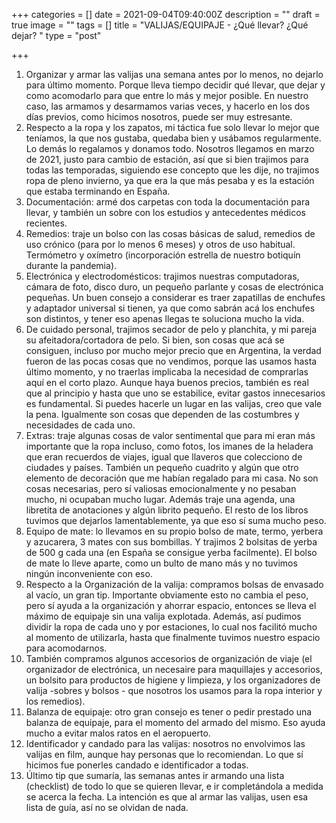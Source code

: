 +++
categories = []
date = 2021-09-04T09:40:00Z
description = ""
draft = true
image = ""
tags = []
title = "VALIJAS/EQUIPAJE - ¿Qué llevar? ¿Qué dejar? "
type = "post"

+++
 1. Organizar y armar las valijas una semana antes por lo menos, no dejarlo para último momento. Porque lleva tiempo decidir qué llevar, que dejar y como acomodarlo para que entre lo más y mejor posible. En nuestro caso, las armamos y desarmamos varias veces, y hacerlo en los dos días previos, como hicimos nosotros, puede ser muy estresante.
 2. Respecto a la ropa y los zapatos, mi táctica fue solo llevar lo mejor que teníamos, la que nos gustaba, quedaba bien y usábamos regularmente. Lo demás lo regalamos y donamos todo. Nosotros llegamos en marzo de 2021, justo para cambio de estación, así que si bien trajimos para todas las temporadas, siguiendo ese concepto que les dije, no trajimos ropa de pleno invierno, ya que era la que más pesaba y es la estación que estaba terminando en España.
 3. Documentación: armé dos carpetas con toda la documentación para llevar, y también un sobre con los estudios y antecedentes médicos recientes.
 4. Remedios: traje un bolso con las cosas básicas de salud, remedios de uso crónico (para por lo menos 6 meses) y otros de uso habitual. Termómetro y oxímetro (incorporación estrella de nuestro botiquín durante la pandemia).
 5. Electrónica y electrodomésticos: trajimos nuestras computadoras, cámara de foto, disco duro, un pequeño parlante y cosas de electrónica pequeñas. Un buen consejo a considerar es traer zapatillas de enchufes y adaptador universal si tienen, ya que como sabrán acá los enchufes son distintos, y tener eso apenas llegas te soluciona mucho la vida.
 6. De cuidado personal, trajimos secador de pelo y planchita, y mi pareja su afeitadora/cortadora de pelo. Si bien, son cosas que acá se consiguen, incluso por mucho mejor precio que en Argentina, la verdad fueron de las pocas cosas que no vendimos, porque las usamos hasta último momento, y no traerlas implicaba la necesidad de comprarlas aquí en el corto plazo. Aunque haya buenos precios, también es real que al principio y hasta que uno se estabilice, evitar gastos innecesarios es fundamental. Si puedes hacerle un lugar en las valijas, creo que vale la pena. Igualmente son cosas que dependen de las costumbres y necesidades de cada uno.
 7. Extras: traje algunas cosas de valor sentimental que para mi eran más importante que la ropa incluso, como fotos, los imanes de la heladera que eran recuerdos de viajes, igual que llaveros que colecciono de ciudades y países. También un pequeño cuadrito y algún que otro elemento de decoración que me habían regalado para mi casa. No son cosas necesarias, pero sí valiosas emocionalmente y no pesaban mucho, ni ocupaban mucho lugar. Además traje una agenda, una libretita de anotaciones y algún librito pequeño. El resto de los libros tuvimos que dejarlos lamentablemente, ya que eso sí suma mucho peso.
 8. Equipo de mate: lo llevamos en su propio bolso de mate, termo, yerbera y azucarera, 3 mates con sus bombillas. Y trajimos 2 bolsitas de yerba de 500 g cada una (en España se consigue yerba facilmente). El bolso de mate lo lleve aparte, como un bulto de mano más y no tuvimos ningún inconveniente con eso.
 9. Respecto a la Organización de la valija: compramos bolsas de envasado al vacío, un gran tip. Importante obviamente esto no cambia el peso, pero sí ayuda a la organización y ahorrar espacio, entonces se lleva el máximo de equipaje sin una valija explotada. Además, así pudimos dividir la ropa de cada uno y por estaciones, lo cual nos facilitó mucho al momento de utilizarla, hasta que finalmente tuvimos nuestro espacio para acomodarnos.
10. También compramos algunos accesorios de organización de viaje (el organizador de electrónica, un necesaire para maquillajes y accesorios, un bolsito para productos de higiene y limpieza, y los organizadores de valija -sobres y bolsos - que nosotros los usamos para la ropa interior y los remedios).
11. Balanza de equipaje: otro gran consejo es tener o pedir prestado una balanza de equipaje, para el momento del armado del mismo. Eso ayuda mucho a evitar malos ratos en el aeropuerto.
12. Identificador y candado para las valijas: nosotros no envolvimos las valijas en film, aunque hay personas que lo recomiendan. Lo que sí hicimos fue ponerles candado e identificador a todas.
13. Último tip que sumaría, las semanas antes ir armando una lista (checklist) de todo lo que se quieren llevar, e ir completándola a medida se acerca la fecha. La intención es que al armar las valijas, usen esa lista de guía, así no se olvidan de nada.